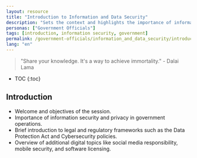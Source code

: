 ```yaml
---
layout: resource
title: "Introduction to Information and Data Security"
description: "Sets the context and highlights the importance of information and data security in government operations."
personas: ["Government Officials"]
tags: [introduction, information security, government]
permalink: /government-officials/information_and_data_security/introduction/
lang: "en"
---
```


> "Share your knowledge. It's a way to achieve immortality." - Dalai Lama

* TOC
{:toc}

## Introduction

- Welcome and objectives of the session.
- Importance of information security and privacy in government operations.
- Brief introduction to legal and regulatory frameworks such as the Data Protection Act and Cybersecurity policies.
- Overview of additional digital topics like social media responsibility, mobile security, and software licensing.
